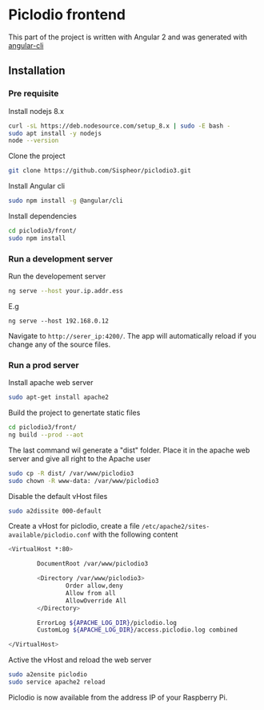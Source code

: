 # Piclodio frontend

This part of the project is written with Angular 2 and was generated with [angular-cli](https://github.com/angular/angular-cli)

## Installation

### Pre requisite

Install nodejs 8.x
```bash
curl -sL https://deb.nodesource.com/setup_8.x | sudo -E bash -
sudo apt install -y nodejs
node --version
```
Clone the project
```bash
git clone https://github.com/Sispheor/piclodio3.git
```

Install Angular cli
```bash
sudo npm install -g @angular/cli
```

Install dependencies
```bash
cd piclodio3/front/
sudo npm install
```

### Run a development server

Run the developement server
```bash
ng serve --host your.ip.addr.ess
```
E.g
```
ng serve --host 192.168.0.12
```

Navigate to `http://serer_ip:4200/`. The app will automatically reload if you change any of the source files.


### Run a prod server

Install apache web server
```bash
sudo apt-get install apache2
```

Build the project to genertate static files
```bash
cd piclodio3/front/
ng build --prod --aot
```

The last command wil generate a "dist" folder. Place it in the apache web server and give all right to the Apache user
```bash
sudo cp -R dist/ /var/www/piclodio3
sudo chown -R www-data: /var/www/piclodio3
```

Disable the default vHost files
```bash
sudo a2dissite 000-default
```

Create a vHost for piclodio, create a file `/etc/apache2/sites-available/piclodio.conf` with the following content
```bash
<VirtualHost *:80>

        DocumentRoot /var/www/piclodio3

        <Directory /var/www/piclodio3>
                Order allow,deny
                Allow from all
                AllowOverride All
        </Directory>

        ErrorLog ${APACHE_LOG_DIR}/piclodio.log
        CustomLog ${APACHE_LOG_DIR}/access.piclodio.log combined

</VirtualHost>
```

Active the vHost and reload the web server
```bash
sudo a2ensite piclodio
sudo service apache2 reload
```

Piclodio is now available from the address IP of your Raspberry Pi.
